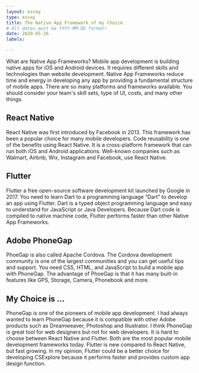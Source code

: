 ```yaml
---
layout: essay
type: essay
title: The Native App Framework of my Choice
# All dates must be YYYY-MM-DD format!
date: 2020-05-26
labels:

---
```


What are Native App Frameworks? Mobile app development is building native apps for iOS and Android devices. It requires different skills and technologies than website development. Native App Frameworks reduce time and energy in developing any app by providing a fundamental structure of mobile apps.
There are so many platforms and frameworks available. You should consider your team's skill sets, type of UI, costs, and many other things.  

## React Native
React Native was first introduced by Facebook in 2013. This framework has been a popular choice for many mobile developers. Code reusability is one of the benefits using React Native. It is a cross-platform framework that can run both iOS and Android applications. Well-known companies such as Walmart, Airbnb, Wix, Instagram and Facebook, use React Native. 

## Flutter
Flutter a free open-source software development kit launched by Google in 2017. You need to learn Dart to a programming language “Dart” to develop an app using Flutter. Dart is a typed object programming language and easy to understand for JavaScript or Java Developers. Because Dart code is compiled to native machine code, Flutter performs faster than other Native App Frameworks. 

## Adobe PhoneGap
PhoeGap is also called Apache Cordova. The Cordova development community is one of the largest communities and you can get useful tips and support. You need CSS, HTML, and JavaScript to build a mobile app with PhoneGap.  The advantage of PhoeGap is that it has many built-in features like GPS, Storage, Camera, Phonebook and more.

## My Choice is …
PhoneGap is one of the pioneers of mobile app development. I had always wanted to learn PhoneGap because it is compatible with other Adobe products such as Dreamweaver, Photoshop and Illustrator.  I think PhoneGap is great tool for web designers but not for web developers. 
It is hard to choose between React Native and Flutter. Both are the most popular mobile development frameworks today. Flutter is new compared to React Native, but fast growing. 
In my opinion, Flutter could be a better choice for developing CSExplore because it performs faster and provides custom app design function.  
